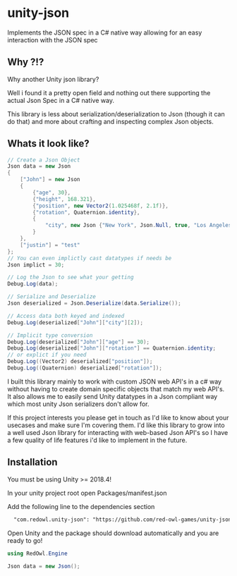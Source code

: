 # unity-json
Implements the JSON spec in a C# native way allowing for an easy interaction with the JSON spec 

## Why ?!?

Why another Unity json library?

Well i found it a pretty open field and nothing out there supporting the actual Json Spec in a C# native way.

This library is less about serialization/deserialization to Json (though it can do that) and more about crafting
and inspecting complex Json objects.

## Whats it look like?

```cs
// Create a Json Object
Json data = new Json
{
    ["John"] = new Json
    {
        {"age", 30},
        {"height", 168.321},
        {"position", new Vector2(1.025468f, 2.1f)},
        {"rotation", Quaternion.identity},
        {
            "city", new Json {"New York", Json.Null, true, "Los Angeles"}
        }
    },
    ["justin"] = "test"
};
// You can even implictly cast datatypes if needs be
Json implict = 30;

// Log the Json to see what your getting
Debug.Log(data);

// Serialize and Deserialize
Json deserialized = Json.Deserialize(data.Serialize());

// Access data both keyed and indexed
Debug.Log(deserialized["John"]["city"][2]);

// Implicit type conversion
Debug.Log(deserialized["John"]["age"] == 30);
Debug.Log(deserialized["John"]["rotation"] == Quaternion.identity;
// or explict if you need
Debug.Log((Vector2) deserialized["position"]);
Debug.Log((Quaternion) deserialized["rotation"]);
```

I built this library mainly to work with custom JSON web API's in a c# way without having to create
domain specific objects that match my web API's.  It also allows me to easily send Unity datatypes in a 
Json compliant way which most unity Json serializers don't allow for.

If this project interests you please get in touch as I'd like to know about your usecases and make sure
I'm covering them.  I'd like this library to grow into a well used Json library for interacting with
web-based Json API's so I have a few quality of life features i'd like to implement in the future.

## Installation

You must be using Unity >= 2018.4!

In your unity project root open Packages/manifest.json

Add the following line to the dependencies section

```xml
  "com.redowl.unity-json": "https://github.com/red-owl-games/unity-json.git",
```

Open Unity and the package should download automatically and you are ready to go!

```cs
using RedOwl.Engine

Json data = new Json();
```
